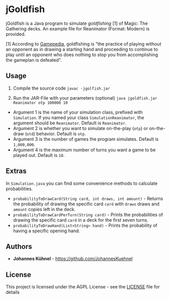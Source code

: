 # jGoldfish
jGoldfish is a Java program to simulate _goldfishing_ [1] of Magic: The Gathering decks. An example file for Reanimator (Format: Modern) is provided.

[1] According to [Gamepedia](https://mtg.gamepedia.com/Goldfishing), goldfishing is "the practice of playing without an opponent as in drawing a starting hand and proceeding to continue to play until an opponent who does nothing to stop you from accomplishing the gameplan is defeated".

## Usage
1. Compile the source code
`javac -jgolfish.jar`

2. Run the JAR-File with your parameters (optional)
`java jgoldfish.jar Reanimator otp 100000 10`

  * Argument 1 is the name of your simulation class, prefixed with `Simulation`. If you named your class `SimulationReanimator`, the argument should be `Reanimator`. Default is `Reanimator`.
  * Argument 2 is whether you want to simulate on-the-play (`otp`) or on-the-draw (`otd`) behavior. Default is `otp`.
  * Argument 3 is the number of games the program simulates. Default is `1,000,000`.
  * Argument 4 is the maximum number of turns you want a game to be played out. Default is `10`.

## Extras

In `Simulation.java` you can find some convenience methods to calculate probabilities.

* `probabilityToDrawCard(String card, int draws, int amount)` - Returns the probability of drawing the specific card `card` with `draws` draws and `amount` copies left in the deck.
* `probabilityToDrawCardPerTurn(String card)` - Prints the probabilities of drawing the specific card `card` in a deck for the first seven turns.
* `probabilityToDrawHand(List<String> hand)` - Prints the probability of having a specific opening hand.

## Authors
* **Johannes Kühnel** - https://github.com/JohannesKuehnel

## License
This project is licensed under the AGPL License - see the [LICENSE](LICENSE) file for details